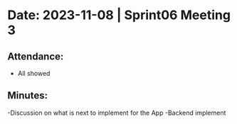 # Date: 2023-11-08 | Sprint06 Meeting 3

## Attendance:

- All showed 

## Minutes:

-Discussion on what is next to implement for the App
-Backend implement 

